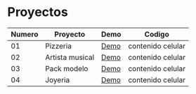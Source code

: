 # Proyectos



  Numero |Proyecto |Demo| Codigo
 ---- |---- |--| ------  
   01 |Pizzeria |[Demo](https://cosmic-sable-6366dd.netlify.app/)| contenido celular 
   02 |Artista musical |[Demo](https://cosmic-sable-6366dd.netlify.app/)| contenido celular 
   03 |Pack modelo |[Demo](https://cosmic-sable-6366dd.netlify.app/)| contenido celular
   04 |Joyeria |[Demo](https://cosmic-sable-6366dd.netlify.app/)| contenido celular 
  
   
   
   
